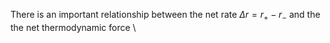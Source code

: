 There is an important relationship between the net rate $\Delta r=r_+ - r_-$ and the the net thermodynamic force \